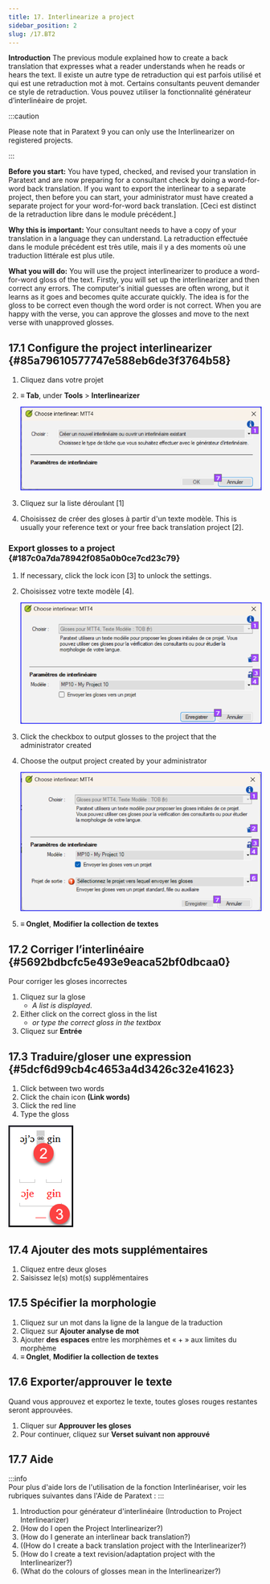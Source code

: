 ```yaml
---
title: 17. Interlinearize a project
sidebar_position: 2
slug: /17.BT2
---
```




**Introduction**  The previous module explained how to create a back translation that expresses what a reader understands when he reads or hears the text. Il existe un autre type de retraduction qui est parfois utilisé et qui est une retraduction mot à mot. Certains consultants peuvent demander ce style de retraduction. Vous pouvez utiliser la fonctionnalité générateur d’interlinéaire de projet.


:::caution

Please note that in Paratext 9 you can only use the Interlinearizer on registered projects.

:::




**Before you start:** You have typed, checked, and revised your translation in Paratext and are now preparing for a consultant check by doing a word-for-word back translation. If you want to export the interlinear to a separate project, then before you can start, your administrator must have created a separate project for your word-for-word back translation. [Ceci est distinct de la retraduction libre dans le module précédent.]


**Why this is important:** Your consultant needs to have a copy of your translation in a language they can understand. La retraduction effectuée dans le module précédent est très utile, mais il y a des moments où une traduction littérale est plus utile.


**What you will do:** You will use the project interlinearizer to produce a word-for-word gloss of the text. Firstly, you will set up the interlinearizer and then correct any errors. The computer's initial guesses are often wrong, but it learns as it goes and becomes quite accurate quickly. The idea is for the gloss to be correct even though the word order is not correct. When you are happy with the verse, you can approve the glosses and move to the next verse with unapproved glosses.


## 17.1 Configure the project interlinearizer {#85a79610577747e588eb6de3f3764b58}

1. Cliquez dans votre projet
1. **≡ Tab**, under **Tools** &gt; **Interlinearizer**

    ![](./1905854111.png)

1. Cliquez sur la liste déroulant [1]
1. Choisissez de créer des gloses à partir d'un texte modèle. This is usually your reference text or your free back translation project [2].

### Export glosses to a project {#187c0a7da78942f085a0b0ce7cd23c79}

1. If necessary, click the lock icon [3] to unlock the settings.
1. Choisissez votre texte modèle [4].

    ![](./1443407551.png)

1. Click the checkbox to output glosses to the project that the administrator created
1. Choose the output project created by your administrator

    ![](./310119566.png)

1. **≡ Onglet**, **Modifier la collection de textes**  

## 17.2 Corriger l’interlinéaire {#5692bdbcfc5e493e9eaca52bf0dbcaa0}


Pour corriger les gloses incorrectes

1. Cliquez sur la glose
    - _A list is displayed_.
1. Either click on the correct gloss in the list
    - _or type the correct gloss in the textbox_
1. Cliquez sur **Entrée**

## 17.3 Traduire/gloser une expression {#5dcf6d99cb4c4653a4d3426c32e41623}


<div class='notion-row'>
<div class='notion-column' style={{width: 'calc((100% - (min(32px, 4vw) * 1)) * 0.5)'}}>

1. Click between two words
2. Click the chain icon  **(Link words)**
3. Click the red line
4. Type the gloss




</div><div className='notion-spacer' >
  </p> 
  
  <p spaces-before="0">
    

<div class='notion-column' style={{width: 'calc((100% - (min(32px, 4vw) * 1)) * 0.5)'}}>

![](./576503207.png)

</div>    
    <div className='notion-spacer' >
    </div>
  </p>


<h2 id="397336e9e1e34f43953ba179210b763c" spaces-before="0">
  17.4 Ajouter des mots supplémentaires
</h2>

<ol start="1">
  <li>
    Cliquez entre deux gloses
  </li>
  
  <li>
    Saisissez le(s) mot(s) supplémentaires
  </li>
</ol>

<h2 id="4be396e96f22469ea459ab6501e55386" spaces-before="0">
  17.5 Spécifier la morphologie
</h2>

<ol start="1">
  <li>
    Cliquez sur un mot dans la ligne de la langue de la traduction
  </li>
  
  <li>
    Cliquez sur <strong x-id="1">Ajouter analyse de mot</strong>
  </li>
  
  <li>
    Ajouter <strong x-id="1">des espaces</strong> entre les morphèmes et « + » aux limites du morphème
  </li>
  
  <li>
    <strong x-id="1">≡ Onglet</strong>, <strong x-id="1">Modifier la collection de textes</strong>  
  </li>
</ol>

<h2 id="9295ee6e6c294b8591bbab695a814ea1" spaces-before="0">
  17.6 Exporter/approuver le texte
</h2>

<p spaces-before="0">
  Quand vous approuvez et exportez le texte, toutes gloses rouges restantes seront approuvées.
</p>

<ol start="1">
  <li>
    Cliquer sur <strong x-id="1">Approuver les gloses</strong>
  </li>
  
  <li>
    Pour continuer, cliquez sur <strong x-id="1">Verset suivant non approuvé</strong>
  </li>
</ol>

<h2 id="192a271a080f459886a47400bde27014" spaces-before="0">
  17.7 Aide
</h2>

<p spaces-before="0">
  :::info<br x-id="2" /> Pour plus d'aide lors de l'utilisation de la fonction Interlinéariser, voir les rubriques suivantes dans l'Aide de Paratext :
:::
</p>

<ol start="1">
  <li>
    Introduction pour générateur d'interlinéaire (Introduction to Project Interlinearizer)
  </li>
  
  <li>
    (How do I open the Project Interlinearizer?)
  </li>
  
  <li>
    (How do I generate an interlinear back translation?)
  </li>
  
  <li>
    ((How do I create a back translation project with the Interlinearizer?)
  </li>
  
  <li>
    (How do I create a text revision/adaptation project with the Interlinearizer?)
  </li>
  
  <li>
    (What do the colours of glosses mean in the Interlinearizer?)
  </li>
</ol>
